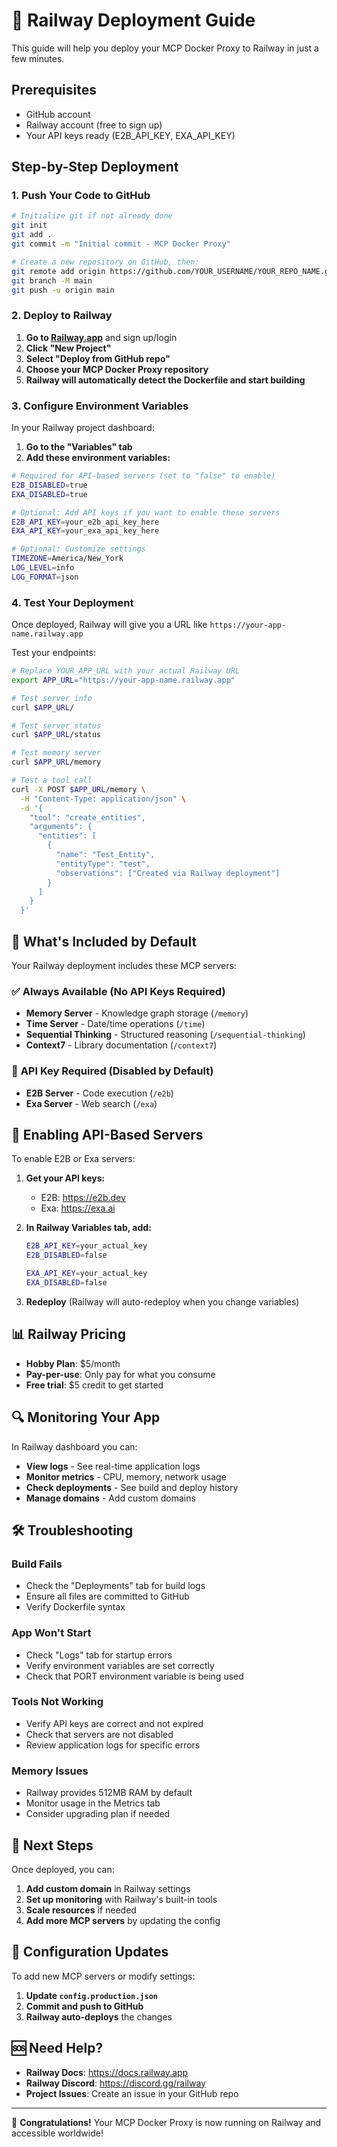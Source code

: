 # 🚀 Railway Deployment Guide

This guide will help you deploy your MCP Docker Proxy to Railway in just a few minutes.

## Prerequisites

- GitHub account
- Railway account (free to sign up)
- Your API keys ready (E2B_API_KEY, EXA_API_KEY)

## Step-by-Step Deployment

### 1. Push Your Code to GitHub

```bash
# Initialize git if not already done
git init
git add .
git commit -m "Initial commit - MCP Docker Proxy"

# Create a new repository on GitHub, then:
git remote add origin https://github.com/YOUR_USERNAME/YOUR_REPO_NAME.git
git branch -M main
git push -u origin main
```

### 2. Deploy to Railway

1. **Go to [Railway.app](https://railway.app)** and sign up/login
2. **Click "New Project"**
3. **Select "Deploy from GitHub repo"**
4. **Choose your MCP Docker Proxy repository**
5. **Railway will automatically detect the Dockerfile and start building**

### 3. Configure Environment Variables

In your Railway project dashboard:

1. **Go to the "Variables" tab**
2. **Add these environment variables:**

```bash
# Required for API-based servers (set to "false" to enable)
E2B_DISABLED=true
EXA_DISABLED=true

# Optional: Add API keys if you want to enable these servers
E2B_API_KEY=your_e2b_api_key_here
EXA_API_KEY=your_exa_api_key_here

# Optional: Customize settings
TIMEZONE=America/New_York
LOG_LEVEL=info
LOG_FORMAT=json
```

### 4. Test Your Deployment

Once deployed, Railway will give you a URL like `https://your-app-name.railway.app`

Test your endpoints:

```bash
# Replace YOUR_APP_URL with your actual Railway URL
export APP_URL="https://your-app-name.railway.app"

# Test server info
curl $APP_URL/

# Test server status
curl $APP_URL/status

# Test memory server
curl $APP_URL/memory

# Test a tool call
curl -X POST $APP_URL/memory \
  -H "Content-Type: application/json" \
  -d '{
    "tool": "create_entities",
    "arguments": {
      "entities": [
        {
          "name": "Test_Entity",
          "entityType": "test",
          "observations": ["Created via Railway deployment"]
        }
      ]
    }
  }'
```

## 🎯 What's Included by Default

Your Railway deployment includes these MCP servers:

### ✅ **Always Available (No API Keys Required)**
- **Memory Server** - Knowledge graph storage (`/memory`)
- **Time Server** - Date/time operations (`/time`)
- **Sequential Thinking** - Structured reasoning (`/sequential-thinking`)
- **Context7** - Library documentation (`/context7`)

### 🔑 **API Key Required (Disabled by Default)**
- **E2B Server** - Code execution (`/e2b`)
- **Exa Server** - Web search (`/exa`)

## 🔧 Enabling API-Based Servers

To enable E2B or Exa servers:

1. **Get your API keys:**
   - E2B: https://e2b.dev
   - Exa: https://exa.ai

2. **In Railway Variables tab, add:**
   ```bash
   E2B_API_KEY=your_actual_key
   E2B_DISABLED=false
   
   EXA_API_KEY=your_actual_key
   EXA_DISABLED=false
   ```

3. **Redeploy** (Railway will auto-redeploy when you change variables)

## 📊 Railway Pricing

- **Hobby Plan**: $5/month
- **Pay-per-use**: Only pay for what you consume
- **Free trial**: $5 credit to get started

## 🔍 Monitoring Your App

In Railway dashboard you can:
- **View logs** - See real-time application logs
- **Monitor metrics** - CPU, memory, network usage
- **Check deployments** - See build and deploy history
- **Manage domains** - Add custom domains

## 🛠 Troubleshooting

### Build Fails
- Check the "Deployments" tab for build logs
- Ensure all files are committed to GitHub
- Verify Dockerfile syntax

### App Won't Start
- Check "Logs" tab for startup errors
- Verify environment variables are set correctly
- Check that PORT environment variable is being used

### Tools Not Working
- Verify API keys are correct and not expired
- Check that servers are not disabled
- Review application logs for specific errors

### Memory Issues
- Railway provides 512MB RAM by default
- Monitor usage in the Metrics tab
- Consider upgrading plan if needed

## 🚀 Next Steps

Once deployed, you can:

1. **Add custom domain** in Railway settings
2. **Set up monitoring** with Railway's built-in tools
3. **Scale resources** if needed
4. **Add more MCP servers** by updating the config

## 📝 Configuration Updates

To add new MCP servers or modify settings:

1. **Update `config.production.json`**
2. **Commit and push to GitHub**
3. **Railway auto-deploys** the changes

## 🆘 Need Help?

- **Railway Docs**: https://docs.railway.app
- **Railway Discord**: https://discord.gg/railway
- **Project Issues**: Create an issue in your GitHub repo

---

🎉 **Congratulations!** Your MCP Docker Proxy is now running on Railway and accessible worldwide!